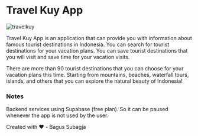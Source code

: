 # Travel Kuy App

![travelkuy](https://user-images.githubusercontent.com/74639319/228453364-a7927bf9-85bd-412c-9d03-a821f4d98ca1.png)

Travel Kuy App is an application that can provide you with information about famous tourist destinations in Indonesia. You can search for tourist destinations for your vacation plans. You can save tourist destinations that you will visit and save time for your vacation visits.

There are more than 90 tourist destinations that you can choose for your vacation plans this time. Starting from mountains, beaches, waterfall tours, islands, and others that you can explore the natural beauty of Indonesia!

### Notes
Backend services using Supabase (free plan). So it can be paused whenever the app is not used by the user.

Created with ❤️ - Bagus Subagja
